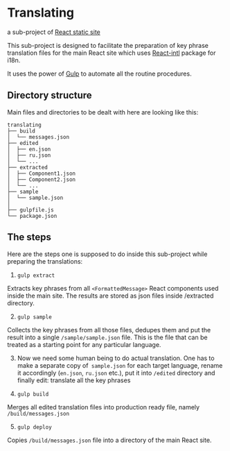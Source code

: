 # Translating

a sub-project of [React static site](https://github.com/heroqu/react-static-site)

This sub-project is designed to facilitate the preparation of key phrase translation files for the main React site which uses [React-intl](https://www.npmjs.com/package/react-intl) package for i18n.

It uses the power of [Gulp](https://gulpjs.com) to automate all the routine procedures.

## Directory structure

Main files and directories to be dealt with here are looking like this:

```
translating
├── build
│  └── messages.json
├── edited
│  ├── en.json
│  ├── ru.json
│  └── ...
├── extracted
│  ├── Component1.json
│  ├── Component2.json
│  └── ...
├── sample
│  └── sample.json
│
├── gulpfile.js
└── package.json
```

## The steps

Here are the steps one is supposed to do inside this sub-project while preparing the translations:

1. `gulp extract`

  Extracts key phrases from all `<FormattedMessage>` React components used inside the main site. The results are stored as json files inside /extracted directory.

2. `gulp sample`

  Collects the key phrases from all those files, dedupes them and put the result into a single `/sample/sample.json` file. This is the file that can be treated as a starting point for any particular language.

3. Now we need some human being to do actual translation. One has to make a separate copy of` sample.json` for each target language, rename it accordingly (`en.json`, `ru.json` etc.), put it into `/edited` directory and finally edit: translate all the key phrases

4. `gulp build`

  Merges all edited translation files into production ready file, namely `/build/messages.json`

5. `gulp deploy`

  Copies `/build/messages.json` file into a directory of the main React site.
